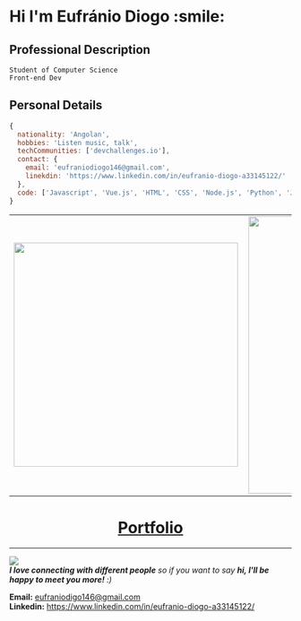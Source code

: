 <h1>Hi I'm Eufránio Diogo :smile:</h1>

## Professional Description
```
Student of Computer Science
Front-end Dev
```

## Personal Details

```js
{
  nationality: 'Angolan',
  hobbies: 'Listen music, talk',
  techCommunities: ['devchallenges.io'],
  contact: {
    email: 'eufraniodiogo146@gmail.com',
    linekdin: 'https://www.linkedin.com/in/eufranio-diogo-a33145122/'
  },
  code: ['Javascript', 'Vue.js', 'HTML', 'CSS', 'Node.js', 'Python', 'Java', 'C'],
}
```

<center>
<table>
    <tr>
        <td><img width="400px" align="left" src="https://github-readme-stats.vercel.app/api/top-langs/?username=EufranioDiogo&layout=compact&theme=buefy" /></td>
        <td><img width="495px" align="left" src="https://github-readme-stats.vercel.app/api?username=EufranioDiogo&theme=buefy"/></td>
    </tr>   
</table>
</center>

<h1 align="center">
    <a align="center" href="https://eufraniodiogo.github.io" target="_blank">Portfolio</a>
</h1>


___

![](https://komarev.com/ghpvc/?username=EufranioDiogo&color=blue&style=flat)
<br>
<em><b>I love connecting with different people</b> so if you want to say <b>hi, I'll be happy to meet you more!</b> :)</em><br>

**Email:** eufraniodigo146@gmail.com <br>
**Linkedin:** https://www.linkedin.com/in/eufranio-diogo-a33145122/
